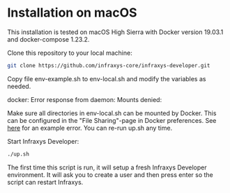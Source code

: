 # Installation on macOS

This installation is tested on macOS High Sierra with Docker version 19.03.1 and docker-compose 1.23.2.

Clone this repository to your local machine:
```bash
git clone https://github.com/infraxys-core/infraxys-developer.git

``` 

Copy file env-example.sh to env-local.sh and modify the variables as needed.

docker: Error response from daemon: Mounts denied:

Make sure all directories in env-local.sh can be mounted by Docker. This can be configured in the "File Sharing"-page in Docker preferences.
See [here](https://stackoverflow.com/questions/45122459/docker-mounts-denied-the-paths-are-not-shared-from-os-x-and-are-not-known/45123074) for an example error.
You can re-run up.sh any time.


Start Infraxys Developer:
```bash
./up.sh
```

The first time this script is run, it will setup a fresh Infraxys Developer environment. 
It will ask you to create a user and then press enter so the script can restart Infraxys.

 
